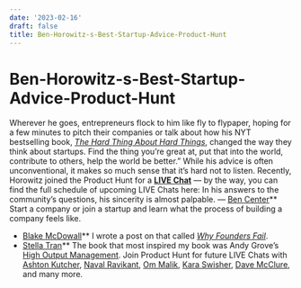 ```yaml
---
date: '2023-02-16'
draft: false
title: Ben-Horowitz-s-Best-Startup-Advice-Product-Hunt
---
```


# Ben-Horowitz-s-Best-Startup-Advice-Product-Hunt

Wherever he goes, entrepreneurs flock to him like fly to flypaper, hoping for a few minutes to pitch their companies or talk about how his NYT bestselling book, *[The Hard Thing About Hard Things](http://www.amazon.com/The-Hard-Thing-About-Things/dp/0062273205)*, changed the way they think about startups.
Find the thing you’re great at, put that into the world, contribute to others, help the world be better.”
While his advice is often unconventional, it makes so much sense that it’s hard not to listen.
Recently, Horowitz joined the Product Hunt for a **[LIVE Chat](http://www.producthunt.com/live/ben-horowitz)** — by the way, you can find the full schedule of upcoming LIVE Chats here:
In his answers to the community’s questions, his sincerity is almost palpable.
— [Ben Center](http://www.producthunt.com/live/ben-horowitz#comment-142103)**
Start a company or join a startup and learn what the process of building a company feels like.
- [Blake McDowall](http://www.producthunt.com/live/ben-horowitz#comment-142143)**
I wrote a post on that called *[Why Founders Fail](http://www.bhorowitz.com/why_founders_fail_the_product_ceo_paradox)*.
- [Stella Tran](http://www.producthunt.com/live/ben-horowitz#comment-142332http://www.producthunt.com/live/ben-horowitz#comment-142332)**
The book that most inspired my book was Andy Grove’s [High Output Management](https://www.producthunt.com/books/high-output-management-3).
Join Product Hunt for future LIVE Chats with [Ashton Kutcher](http://www.producthunt.com/live/ashton-kutcher), [Naval Ravikant](http://www.producthunt.com/live/naval-ravikant), [Om Malik](http://www.producthunt.com/live/om-malik), [Kara Swisher](http://www.producthunt.com/live/kara-swisher), [Dave McClure](http://www.producthunt.com/live/dave-mcclure), and many more.
